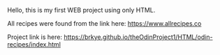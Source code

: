 Hello, this is my first WEB project using only HTML.

All recipes were found from the link here: https://www.allrecipes.co

Project link is here: https://brkye.github.io/theOdinProject1/HTML/odin-recipes/index.html
